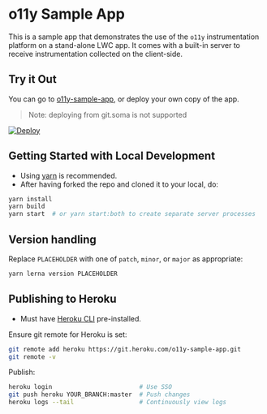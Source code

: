 # o11y Sample App

This is a sample app that demonstrates the use of the `o11y` instrumentation platform on a stand-alone LWC app. It comes with a built-in server to receive instrumentation collected on the client-side.

## Try it Out

You can go to [o11y-sample-app](https://o11y-sample-app.herokuapp.com/), or deploy your own copy of the app.

> Note: deploying from git.soma is not supported

[![Deploy](https://www.herokucdn.com/deploy/button.svg)](https://heroku.com/deploy?template=https://github.com/salesforce/o11y-sample-app)

## Getting Started with Local Development

-   Using [yarn](https://yarnpkg.com/getting-started/install) is recommended.
-   After having forked the repo and cloned it to your local, do:

```sh
yarn install
yarn build
yarn start  # or yarn start:both to create separate server processes
```

## Version handling

Replace `PLACEHOLDER` with one of `patch`, `minor`, or `major` as appropriate:

```sh
yarn lerna version PLACEHOLDER
```

## Publishing to Heroku

-   Must have [Heroku CLI](https://devcenter.heroku.com/articles/heroku-cli) pre-installed.

Ensure git remote for Heroku is set:

```sh
git remote add heroku https://git.heroku.com/o11y-sample-app.git
git remote -v
```

Publish:

```sh
heroku login                        # Use SSO
git push heroku YOUR_BRANCH:master  # Push changes
heroku logs --tail                  # Continuously view logs
```
